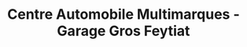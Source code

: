 ---
title: "Centre Automobile Multimarques - Garage Gros Feytiat"
url: /feytiat/centre-automobile-multimarques-garage-gros-feytiat/
shop: Autohaus
---